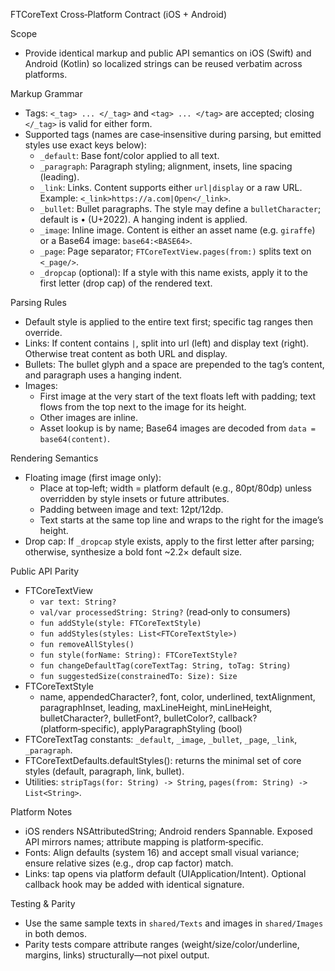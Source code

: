 FTCoreText Cross‑Platform Contract (iOS + Android)

Scope
- Provide identical markup and public API semantics on iOS (Swift) and Android (Kotlin) so localized strings can be reused verbatim across platforms.

Markup Grammar
- Tags: `<_tag> ... </_tag>` and `<tag> ... </tag>` are accepted; closing `</_tag>` is valid for either form.
- Supported tags (names are case‑insensitive during parsing, but emitted styles use exact keys below):
  - `_default`: Base font/color applied to all text.
  - `_paragraph`: Paragraph styling; alignment, insets, line spacing (leading).
  - `_link`: Links. Content supports either `url|display` or a raw URL. Example: `<_link>https://a.com|Open</_link>`.
  - `_bullet`: Bullet paragraphs. The style may define a `bulletCharacter`; default is • (U+2022). A hanging indent is applied.
  - `_image`: Inline image. Content is either an asset name (e.g. `giraffe`) or a Base64 image: `base64:<BASE64>`.
  - `_page`: Page separator; `FTCoreTextView.pages(from:)` splits text on `<_page/>`.
  - `_dropcap` (optional): If a style with this name exists, apply it to the first letter (drop cap) of the rendered text.

Parsing Rules
- Default style is applied to the entire text first; specific tag ranges then override.
- Links: If content contains `|`, split into url (left) and display text (right). Otherwise treat content as both URL and display.
- Bullets: The bullet glyph and a space are prepended to the tag’s content, and paragraph uses a hanging indent.
- Images:
  - First image at the very start of the text floats left with padding; text flows from the top next to the image for its height.
  - Other images are inline.
  - Asset lookup is by name; Base64 images are decoded from `data = base64(content)`.

Rendering Semantics
- Floating image (first image only):
  - Place at top‑left; width = platform default (e.g., 80pt/80dp) unless overridden by style insets or future attributes.
  - Padding between image and text: 12pt/12dp.
  - Text starts at the same top line and wraps to the right for the image’s height.
- Drop cap: If `_dropcap` style exists, apply to the first letter after parsing; otherwise, synthesize a bold font ~2.2× default size.

Public API Parity
- FTCoreTextView
  - `var text: String?`
  - `val/var processedString: String?` (read‑only to consumers)
  - `fun addStyle(style: FTCoreTextStyle)`
  - `fun addStyles(styles: List<FTCoreTextStyle>)`
  - `fun removeAllStyles()`
  - `fun style(forName: String): FTCoreTextStyle?`
  - `fun changeDefaultTag(coreTextTag: String, toTag: String)`
  - `fun suggestedSize(constrainedTo: Size): Size`
- FTCoreTextStyle
  - name, appendedCharacter?, font, color, underlined, textAlignment, paragraphInset, leading, maxLineHeight, minLineHeight,
    bulletCharacter?, bulletFont?, bulletColor?, callback? (platform‑specific), applyParagraphStyling (bool)
- FTCoreTextTag constants: `_default`, `_image`, `_bullet`, `_page`, `_link`, `_paragraph`.
- FTCoreTextDefaults.defaultStyles(): returns the minimal set of core styles (default, paragraph, link, bullet).
- Utilities: `stripTags(for: String) -> String`, `pages(from: String) -> List<String>`.

Platform Notes
- iOS renders NSAttributedString; Android renders Spannable. Exposed API mirrors names; attribute mapping is platform‑specific.
- Fonts: Align defaults (system 16) and accept small visual variance; ensure relative sizes (e.g., drop cap factor) match.
- Links: tap opens via platform default (UIApplication/Intent). Optional callback hook may be added with identical signature.

Testing & Parity
- Use the same sample texts in `shared/Texts` and images in `shared/Images` in both demos.
- Parity tests compare attribute ranges (weight/size/color/underline, margins, links) structurally—not pixel output.

